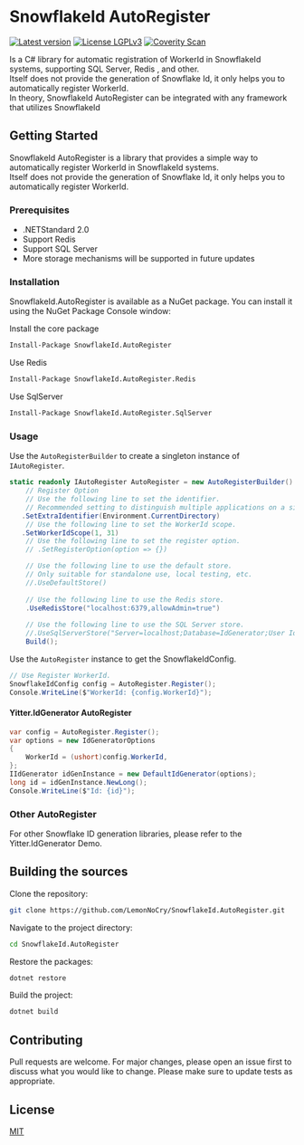 # SnowflakeId AutoRegister
[![Latest version](https://img.shields.io/nuget/v/SnowflakeId.AutoRegister.svg?label=nuget)](https://www.nuget.org/packages/SnowflakeId.AutoRegister) [![License LGPLv3](https://img.shields.io/badge/license-MIT-blue)](https://choosealicense.com/licenses/mit/) [![Coverity Scan](https://scan.coverity.com/projects/30455/badge.svg)](https://scan.coverity.com/projects/lemonnocry-snowflakeid-autoregister)

Is a C# library for automatic registration of WorkerId in SnowflakeId systems,
supporting SQL Server, Redis , and other.  
Itself does not provide the generation of Snowflake Id, it only helps you to automatically register WorkerId.  
In theory, SnowflakeId AutoRegister can be integrated with any framework that utilizes SnowflakeId

## Getting Started

SnowflakeId AutoRegister is a library that provides a simple way to automatically register WorkerId in SnowflakeId
systems.  
Itself does not provide the generation of Snowflake Id, it only helps you to automatically register WorkerId.

### Prerequisites

- .NETStandard 2.0
- Support Redis
- Support SQL Server
- More storage mechanisms will be supported in future updates

### Installation

SnowflakeId.AutoRegister is available as a NuGet package. You can install it using the NuGet Package Console window:

Install the core package

```bash
Install-Package SnowflakeId.AutoRegister
```

Use Redis

```bash
Install-Package SnowflakeId.AutoRegister.Redis
```

Use SqlServer

```bash
Install-Package SnowflakeId.AutoRegister.SqlServer
```

### Usage

Use the `AutoRegisterBuilder` to create a singleton instance of `IAutoRegister`.

```csharp
static readonly IAutoRegister AutoRegister = new AutoRegisterBuilder()
    // Register Option
    // Use the following line to set the identifier.
    // Recommended setting to distinguish multiple applications on a single machine
   .SetExtraIdentifier(Environment.CurrentDirectory)
    // Use the following line to set the WorkerId scope.
   .SetWorkerIdScope(1, 31)
    // Use the following line to set the register option.
    // .SetRegisterOption(option => {})

    // Use the following line to use the default store.
    // Only suitable for standalone use, local testing, etc.
    //.UseDefaultStore()
        
    // Use the following line to use the Redis store.
    .UseRedisStore("localhost:6379,allowAdmin=true")
       
    // Use the following line to use the SQL Server store.
    //.UseSqlServerStore("Server=localhost;Database=IdGenerator;User Id=sa;Password=123456;")
    Build();
```

Use the `AutoRegister` instance to get the SnowflakeIdConfig.

```csharp
// Use Register WorkerId.
SnowflakeIdConfig config = AutoRegister.Register();
Console.WriteLine($"WorkerId: {config.WorkerId}");
```

#### Yitter.IdGenerator AutoRegister

```csharp
var config = AutoRegister.Register();
var options = new IdGeneratorOptions
{
    WorkerId = (ushort)config.WorkerId,
};
IIdGenerator idGenInstance = new DefaultIdGenerator(options);
long id = idGenInstance.NewLong();
Console.WriteLine($"Id: {id}");
```

### Other AutoRegister

For other Snowflake ID generation libraries, please refer to the Yitter.IdGenerator Demo.

## Building the sources

Clone the repository:

```bash
git clone https://github.com/LemonNoCry/SnowflakeId.AutoRegister.git
```

Navigate to the project directory:

```bash
cd SnowflakeId.AutoRegister 
```

Restore the packages:

```bash 
dotnet restore 
```

Build the project:

```bash
dotnet build
```

## Contributing

Pull requests are welcome. For major changes, please open an issue first to discuss what you would like to change.
Please make sure to update tests as appropriate.

## License

[MIT](https://choosealicense.com/licenses/mit/)




